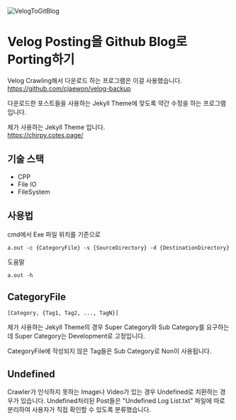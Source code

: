 ![VelogToGitBlog](https://github.com/sinsin950313/VelogToGitBlog/assets/40855235/6e268f27-0147-4120-b3d1-be60a966a32c)

# Velog Posting을 Github Blog로 Porting하기
Velog Crawling해서 다운로드 하는 프로그램은 이걸 사용했습니다.
<br>
https://github.com/cjaewon/velog-backup

다운로드한 포스트들을 사용하는 Jekyll Theme에 맞도록 약간 수정을 하는 프로그램입니다.

제가 사용하는 Jekyll Theme 입니다.
<br>
https://chirpy.cotes.page/

## 기술 스택
- CPP
- File IO
- FileSystem

## 사용법
cmd에서 Exe 파일 위치를 기준으로

```
a.out -c {CategoryFile} -s {SourceDirectory} -d {DestinationDirectory}
```

도움말
```
a.out -h
```

## CategoryFile
```
[Category, {Tag1, Tag2, ..., TagN}]
```
제가 사용하는 Jekyll Theme의 경우 Super Category와 Sub Category를 요구하는데 Super Category는 Development로 고정입니다.

CategoryFile에 작성되지 않은 Tag들은 Sub Category로 Non이 사용됩니다.

## Undefined
Crawler가 인식하지 못하는 Image나 Video가 있는 경우 Undefined로 치환하는 경우가 있습니다.
Undefined처리된 Post들은 "Undefined Log List.txt" 파일에 따로 분리하여 사용자가 직접 확인할 수 있도록 분류했습니다.
